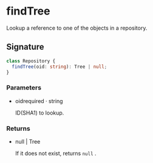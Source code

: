# findTree

Lookup a reference to one of the objects in a repository.

## Signature

```ts
class Repository {
  findTree(oid: string): Tree | null;
}
```

### Parameters

<ul class="param-ul">
  <li class="param-li param-li-root">
    <span class="param-name">oid</span><span class="param-required">required</span>&nbsp;·&nbsp;<span class="param-type">string</span>
    <br>
    <p class="param-description">ID(SHA1) to lookup.</p>
  </li>
</ul>

### Returns

<ul class="param-ul">
  <li class="param-li param-li-root">
    <span class="param-type">null | Tree</span>
    <br>
    <p class="param-description">If it does not exist, returns  <code>null</code> .</p>
  </li>
</ul>